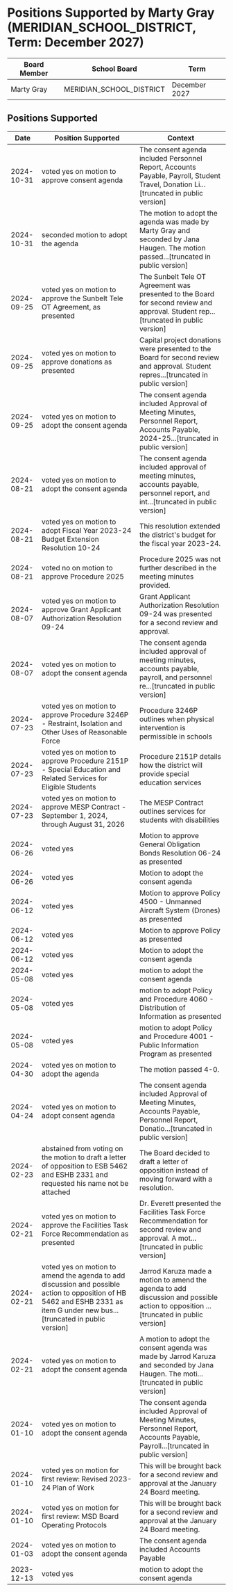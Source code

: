 # Positions Supported by Marty Gray (MERIDIAN_SCHOOL_DISTRICT, Term: December 2027)

| Board Member | School Board | Term |
|--------------|--------------|------|
| Marty Gray | MERIDIAN_SCHOOL_DISTRICT | December 2027 |

## Positions Supported

| Date       | Position Supported           | Context            |
|------------|------------------------------|--------------------|
| 2024-10-31 | voted yes on motion to approve consent agenda | The consent agenda included Personnel Report, Accounts Payable, Payroll, Student Travel, Donation Li...[truncated in public version] |
| 2024-10-31 | seconded motion to adopt the agenda | The motion to adopt the agenda was made by Marty Gray and seconded by Jana Haugen. The motion passed...[truncated in public version] |
| 2024-09-25 | voted yes on motion to approve the Sunbelt Tele OT Agreement, as presented | The Sunbelt Tele OT Agreement was presented to the Board for second review and approval. Student rep...[truncated in public version] |
| 2024-09-25 | voted yes on motion to approve donations as presented | Capital project donations were presented to the Board for second review and approval. Student repres...[truncated in public version] |
| 2024-09-25 | voted yes on motion to adopt the consent agenda | The consent agenda included Approval of Meeting Minutes, Personnel Report, Accounts Payable, 2024-25...[truncated in public version] |
| 2024-08-21 | voted yes on motion to adopt the consent agenda | The consent agenda included approval of meeting minutes, accounts payable, personnel report, and int...[truncated in public version] |
| 2024-08-21 | voted yes on motion to adopt Fiscal Year 2023-24 Budget Extension Resolution 10-24 | This resolution extended the district's budget for the fiscal year 2023-24. |
| 2024-08-21 | voted no on motion to approve Procedure 2025 | Procedure 2025 was not further described in the meeting minutes provided. |
| 2024-08-07 | voted yes on motion to approve Grant Applicant Authorization Resolution 09-24 | Grant Applicant Authorization Resolution 09-24 was presented for a second review and approval. |
| 2024-08-07 | voted yes on motion to adopt the consent agenda | The consent agenda included approval of meeting minutes, accounts payable, payroll, and personnel re...[truncated in public version] |
| 2024-07-23 | voted yes on motion to approve Procedure 3246P - Restraint, Isolation and Other Uses of Reasonable Force | Procedure 3246P outlines when physical intervention is permissible in schools |
| 2024-07-23 | voted yes on motion to approve Procedure 2151P - Special Education and Related Services for Eligible Students | Procedure 2151P details how the district will provide special education services |
| 2024-07-23 | voted yes on motion to approve MESP Contract - September 1, 2024, through August 31, 2026 | The MESP Contract outlines services for students with disabilities |
| 2024-06-26 | voted yes | Motion to approve General Obligation Bonds Resolution 06-24 as presented |
| 2024-06-26 | voted yes | Motion to adopt the consent agenda |
| 2024-06-12 | voted yes | Motion to approve Policy 4500 - Unmanned Aircraft System (Drones) as presented |
| 2024-06-12 | voted yes | Motion to approve Policy  as presented |
| 2024-06-12 | voted yes | Motion to adopt the consent agenda |
| 2024-05-08 | voted yes | motion to adopt the consent agenda |
| 2024-05-08 | voted yes | motion to adopt Policy and Procedure 4060 - Distribution of Information as presented |
| 2024-05-08 | voted yes | motion to adopt Policy and Procedure 4001 - Public Information Program as presented |
| 2024-04-30 | voted yes on motion to adopt the agenda | The motion passed 4-0. |
| 2024-04-24 | voted yes on motion to adopt consent agenda | The consent agenda included Approval of Meeting Minutes, Accounts Payable, Personnel Report, Donatio...[truncated in public version] |
| 2024-02-23 | abstained from voting on the motion to draft a letter of opposition to ESB 5462 and ESHB 2331 and requested his name not be attached | The Board decided to draft a letter of opposition instead of moving forward with a resolution. |
| 2024-02-21 | voted yes on motion to approve the Facilities Task Force Recommendation as presented | Dr. Everett presented the Facilities Task Force Recommendation for second review and approval. A mot...[truncated in public version] |
| 2024-02-21 | voted yes on motion to amend the agenda to add discussion and possible action to opposition of HB 5462 and ESHB 2331 as item G under new bus...[truncated in public version] | Jarrod Karuza made a motion to amend the agenda to add discussion and possible action to opposition ...[truncated in public version] |
| 2024-02-21 | voted yes on motion to adopt the consent agenda | A motion to adopt the consent agenda was made by Jarrod Karuza and seconded by Jana Haugen. The moti...[truncated in public version] |
| 2024-01-10 | voted yes on motion to adopt the consent agenda | The consent agenda included Approval of Meeting Minutes, Personnel Report, Accounts Payable, Payroll...[truncated in public version] |
| 2024-01-10 | voted yes on motion for first review: Revised 2023-24 Plan of Work | This will be brought back for a second review and approval at the January 24 Board meeting. |
| 2024-01-10 | voted yes on motion for first review: MSD Board Operating Protocols | This will be brought back for a second review and approval at the January 24 Board meeting. |
| 2024-01-03 | voted yes on motion to adopt the consent agenda | The consent agenda included Accounts Payable |
| 2023-12-13 | voted yes | motion to adopt the consent agenda |

